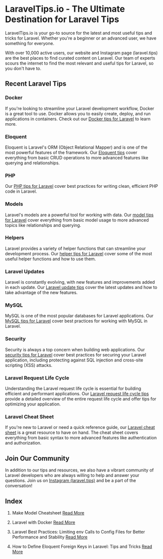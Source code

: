 # LaravelTips.io - The Ultimate Destination for Laravel Tips

LaravelTips.io is your go-to source for the latest and most useful tips and tricks for Laravel. Whether you're a beginner or an advanced user, we have something for everyone.

With over 10,000 active users, our website and Instagram page (laravel.tips) are the best places to find curated content on Laravel. Our team of experts scours the internet to find the most relevant and useful tips for Laravel, so you don't have to.

## Recent Laravel Tips

### Docker
If you're looking to streamline your Laravel development workflow, Docker is a great tool to use. Docker allows you to easily create, deploy, and run applications in containers. Check out our [Docker tips for Laravel](https://laraveltips.io/category/devops/) to learn more.

### Eloquent
Eloquent is Laravel's ORM (Object Relational Mapper) and is one of the most powerful features of the framework. Our [Eloquent tips](https://laraveltips.io/category/laravel-eloquent/) cover everything from basic CRUD operations to more advanced features like querying and relationships.

### PHP
Our [PHP tips for Laravel](https://laraveltips.io/category/php) cover best practices for writing clean, efficient PHP code in Laravel.

### Models
Laravel's models are a powerful tool for working with data. Our [model tips for Laravel](https://laraveltips.io/category/models) cover everything from basic model usage to more advanced topics like relationships and querying.

### Helpers
Laravel provides a variety of helper functions that can streamline your development process. Our [helper tips for Laravel](https://laraveltips.io/category/helpers) cover some of the most useful helper functions and how to use them.

### Laravel Updates
Laravel is constantly evolving, with new features and improvements added in each update. Our [Laravel update tips](https://laraveltips.io/category/laravel-updates) cover the latest updates and how to take advantage of the new features.

### MySQL
MySQL is one of the most popular databases for Laravel applications. Our [MySQL tips for Laravel](https://laraveltips.io/category/mysql) cover best practices for working with MySQL in Laravel.

### Security
Security is always a top concern when building web applications. Our [security tips for Laravel](https://laraveltips.io/category/security/) cover best practices for securing your Laravel application, including protecting against SQL injection and cross-site scripting (XSS) attacks.

### Laravel Request Life Cycle
Understanding the Laravel request life cycle is essential for building efficient and performant applications. Our [Laravel request life cycle tips](https://laraveltips.io/category/laravel/) provide a detailed overview of the entire request life cycle and offer tips for optimizing your application.

### Laravel Cheat Sheet
If you're new to Laravel or need a quick reference guide, our [Laravel cheat sheet](https://laraveltips.io/category/cheatsheet/) is a great resource to have on hand. The cheat sheet covers everything from basic syntax to more advanced features like authentication and authorization.

## Join Our Community

In addition to our tips and resources, we also have a vibrant community of Laravel developers who are always willing to help and answer your questions. Join us on [Instagram (laravel.tips)](https://www.instagram.com/laravel.tips/) and be a part of the conversation!


## Index

1. Make Model Cheatsheet [Read More](https://github.com/JagdishPrecise/LaravelTips/blob/main/php-artisan-make-model-cheatsheet.md)

2. Laravel with Docker [Read More](https://github.com/JagdishPrecise/LaravelTips/blob/main/how-to-simplify-laravel-development-with-docker.md)

3. Laravel Best Practices: Limiting env Calls to Config Files for Better Performance and Stability
 [Read More](https://github.com/JagdishPrecise/LaravelTips/blob/main/limiting-env-calls-to-config-files-for-better-performance-and-stability.md)

4. How to Define Eloquent Foreign Keys in Laravel: Tips and Tricks
 [Read More](https://github.com/JagdishPrecise/LaravelTips/blob/main/how-to-define-eloquent-foreign-keys-in-laravel-tips-and-tricks.md)
